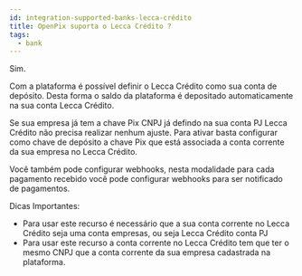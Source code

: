 ```yaml
---
id: integration-supported-banks-lecca-crédito
title: OpenPix suporta o Lecca Crédito ?
tags:
  - bank
---
```


Sim.

Com a plataforma é possível definir o Lecca Crédito como sua conta de depósito. Desta forma o saldo da plataforma é depositado automaticamente na sua conta Lecca Crédito.

Se sua empresa já tem a chave Pix CNPJ já defindo na sua conta PJ Lecca Crédito não precisa realizar nenhum ajuste. Para ativar basta configurar como chave de depósito a chave Pix que está associada a conta corrente da sua empresa no Lecca Crédito.

Você também pode configurar webhooks, nesta modalidade para cada pagamento recebido você pode configurar webhooks para ser notificado de pagamentos.

Dicas Importantes:

- Para usar este recurso é necessário que a sua conta corrente no Lecca Crédito seja uma conta empresas, ou seja Lecca Crédito conta PJ
- Para usar este recurso a conta corrente no Lecca Crédito tem que ter o mesmo CNPJ que a conta corrente da sua empresa cadastrada na plataforma.
